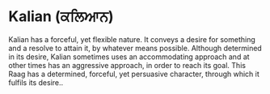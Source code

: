 # Kalian (ਕਲਿਆਨ)

Kalian has a forceful, yet flexible nature. It conveys a desire for something and a resolve to attain it, by whatever means possible. Although determined in its desire, Kalian sometimes uses an accommodating approach and at other times has an aggressive approach, in order to reach its goal. This Raag has a determined, forceful, yet persuasive character, through which it fulfils its desire..